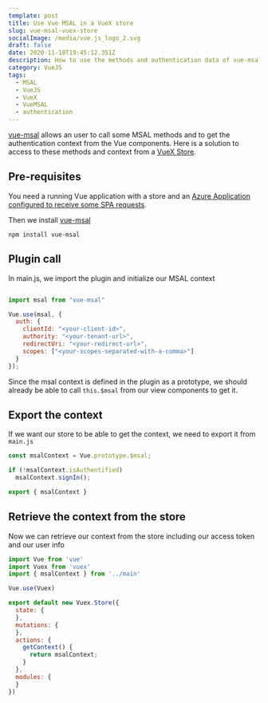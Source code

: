 ```yaml
---
template: post
title: Use Vue MSAL in a VueX store
slug: vue-msal-vuex-store
socialImage: /media/vue.js_logo_2.svg
draft: false
date: 2020-11-18T19:45:12.351Z
description: How to use the methods and authentication data of vue-msal in a VueX store
category: VueJS
tags:
  - MSAL
  - VueJS
  - VueX
  - VueMSAL
  - authentication
---
```


[vue-msal](https://www.npmjs.com/package/vue-msal) allows an user to call some MSAL methods and to get the authentication context from the Vue components. Here is a solution to access to these methods and context from a [VueX Store](https://vuex.vuejs.org/guide/). 

## Pre-requisites

You need a running Vue application with a store and an [Azure Application configured to receive some SPA requests](https://docs.microsoft.com/en-us/azure/active-directory/develop/scenario-spa-app-registration).

Then we install [vue-msal](https://www.npmjs.com/package/vue-msal) 

`npm install vue-msal`

## Plugin call

In main.js, we import the plugin and initialize our MSAL context

``` javascript

import msal from "vue-msal"

Vue.use(msal, {
  auth: {
    clientId: "<your-client-id>",
    authority: "<your-tenant-url>",
    redirectUri: "<your-redirect-url>",
    scopes: ["<your-scopes-separated-with-a-comma>"]
  }
});

```

Since the msal context is defined in the plugin as a prototype, we should already be able to call `this.$msal` from our view components to get it.

## Export the context

If we want our store to be able to get the context, we need to export it from `main.js`

``` javascript
const msalContext = Vue.prototype.$msal;

if (!msalContext.isAuthentified)
  msalContext.signIn();

export { msalContext }
```

## Retrieve the context from the store

Now we can retrieve our context from the store including our access token and our user info

``` javascript
import Vue from 'vue'
import Vuex from 'vuex'
import { msalContext } from '../main'

Vue.use(Vuex)

export default new Vuex.Store({
  state: {
  },
  mutations: {
  },
  actions: {
    getContext() {
      return msalContext;
    }
  },
  modules: {
  }
})

```


